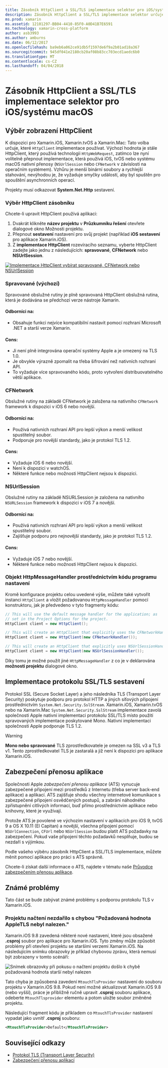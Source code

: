 ```yaml
---
title: Zásobník HttpClient a SSL/TLS implementace selektor pro iOS/systému macOS
description: Zásobník HttpClient a SSL/TLS implementace selektor určuje implementace HttpClient a SSL/TLS, která se použije v aplikaci Xamarin iOS, tvOS nebo systému macOS.
ms.prod: xamarin
ms.assetid: 12101297-BB04-4410-85F0-A0D41B7E6591
ms.technology: xamarin-cross-platform
author: asb3993
ms.author: amburns
ms.date: 06/12/2017
ms.openlocfilehash: ba9eb6a062ce91db5f1597de6f9a2b01ad18a367
ms.sourcegitcommit: 945df041e2180cb20af08b83cc703ecd1aedc6b0
ms.translationtype: MT
ms.contentlocale: cs-CZ
ms.lasthandoff: 04/04/2018
---
```

# <a name="httpclient-stack-and-ssltls-implementation-selector-for-iosmacos"></a>Zásobník HttpClient a SSL/TLS implementace selektor pro iOS/systému macOS

## <a name="httpclient-stack-selector"></a>Výběr zobrazení HttpClient

K dispozici pro Xamarin.iOS, Xamarin.tvOS a Xamarin.Mac: Tato volba určuje, které `HttpClient` implementace používat. Výchozí hodnota je stále HttpClient, který používá technologii `HttpWebRequest`, zatímco lze nyní volitelně přepnout implementace, která používá iOS, tvOS nebo systému macOS nativní přenosy (`NSUrlSession` nebo `CFNetwork` v závislosti na operačním systémem). Vzhůru je menší binární soubory a rychlejší stahování, nevýhodou je, že vyžaduje smyčky událostí, aby byl spuštěn pro spouštění asynchronních operací.

Projekty musí odkazovat **System.Net.Http** sestavení.

<a name="Selecting-a-HttpClient-Stack" />

### <a name="selecting-a-httpclient-stack"></a>Výběr HttpClient zásobníku

Chcete-li upravit HttpClient používá aplikaci:

1. Dvakrát klikněte **název projektu** v **Průzkumníku řešení** otevřete dialogové okno Možnosti projektu.
2. Přepnout **sestavení** nastavení pro svůj projekt (například **iOS sestavení** pro aplikace Xamarin.iOS).
3. Z **implementace HttpClient** rozevíracího seznamu, vyberte HttpClient zadejte jako jednu z následujících: **spravované**, **CFNetwork** nebo **NSUrlSession**.

[![Implementace HttpClient vybírat spravované, CFNetwork nebo NSUrlSession](http-stack-images/http-xs-sml.png)](http-stack-images/http-xs.png#lightbox)

<a name="Managed" />

### <a name="managed-default"></a>Spravované (výchozí)

Spravované obslužné rutiny je plně spravovaná HttpClient obslužná rutina, která je dodávána se předchozí verze nástroje Xamarin.

#### <a name="pros"></a>Odborníci na:

 - Obsahuje funkci nejvíce kompatibilní nastavit pomocí rozhraní Microsoft .NET a starší verze Xamarin.

#### <a name="cons"></a>Cons:

 - Ji není plně integrována operační systémy Apple a je omezený na TLS 1.0.
 - Je obvykle výrazně zpomalit na třeba šifrování než nativních rozhraní API.
 - To vyžaduje více spravovaného kódu, proto vytvoření distribuovatelného větší aplikace.

<a name="CFNetwork" />

### <a name="cfnetwork"></a>CFNetwork

Obslužné rutiny na základě CFNetwork je založena na nativního `CFNetwork` framework k dispozici v iOS 6 nebo novější.

#### <a name="pros"></a>Odborníci na:

 - Používá nativních rozhraní API pro lepší výkon a menší velikost spustitelný soubor.
 - Podporuje pro novější standardy, jako je protokol TLS 1.2.

#### <a name="cons"></a>Cons:

 - Vyžaduje iOS 6 nebo novější.
 - Není k dispozici v watchOS.
 - Některé funkce nebo možnosti HttpClient nejsou k dispozici.

<a name="NSUrlSession" />

### <a name="nsurlsession"></a>NSUrlSession

Obslužné rutiny na základě NSURLSession je založena na nativního `NSURLSession` framework k dispozici v iOS 7 a novější.

#### <a name="pros"></a>Odborníci na:

 - Používá nativních rozhraní API pro lepší výkon a menší velikost spustitelný soubor.
 - Zajišťuje podporu pro nejnovější standardy, jako je protokol TLS 1.2.

#### <a name="cons"></a>Cons:

 - Vyžaduje iOS 7 nebo novější.
 - Některé funkce nebo možnosti HttpClient nejsou k dispozici.

### <a name="programmatically-setting-the-httpmessagehandler"></a>Objekt HttpMessageHandler prostřednictvím kódu programu nastavení

Kromě konfigurace projektu celou uvedené výše, můžete také vytvořit instanci `HttpClient` a vložit požadovanou `HttpMessageHandler` pomocí konstruktoru, jak je předvedeno v tyto fragmenty kódu:

```csharp
// This will use the default message handler for the application; as
// set in the Project Options for the project.
HttpClient client = new HttpClient();

// This will create an HttpClient that explicitly uses the CFNetworkHandler
HttpClient client = new HttpClient(new CFNetworkHandler());

// This will create an HttpClient that explicitly uses NSUrlSessionHandler
HttpClient client = new HttpClient(new NSUrlSessionHandler());
```

Díky tomu je možné použít jiné `HttpMessageHandler` z co je v deklarována **možnosti projektu** dialogové okno.

<a name="New-SSL-TLS-implementation-build-option" />
<a name="Selecting-a-SSL-TLS-implementation" />
<a name="Apple-TLS" />

## <a name="ssltls-implementation-build"></a>Implementace protokolu SSL/TLS sestavení

Protokol SSL (Secure Socket Layer) a jeho následníka TLS (Transport Layer Security) poskytuje podporu pro protokol HTTP a jiných síťových připojení prostřednictvím `System.Net.Security.SslStream`. Xamarin.iOS, Xamarin.tvOS nebo na Xamarin.Mac `System.Net.Security.SslStream` implementace zavolá společnosti Apple nativní implementaci protokolu SSL/TLS místo použití spravovaných implementace poskytované Mono. Nativní implementaci společnosti Apple podporuje TLS 1.2.

<a name="Mono" />

> [!WARNING]
> **Mono nebo spravované** TLS zprostředkovatele je omezen na SSL v3 a TLS v1. Tento zprostředkovatel TLS je zastaralá a již není k dispozici pro aplikace Xamarin.iOS. 

<a name="App-Transport-Security" />

## <a name="app-transport-security"></a>Zabezpečení přenosu aplikace

Společnosti Apple _zabezpečení přenosu aplikace_ (ATS) vynucuje zabezpečené připojení mezi prostředků z Internetu (třeba server back-end aplikace) a aplikací. ATS zajišťuje shodu všechny internetové komunikace s zabezpečené připojení osvědčených postupů, a zabrání náhodného zpřístupnění citlivých informací, buď přímo prostřednictvím aplikace nebo knihovny, které je využívají.

Protože ATS je povolené ve výchozím nastavení v aplikacích pro iOS 9, tvOS 9 a OS X 10.11 (El Capitan) a novější, všechna připojení pomocí `NSUrlConnection`, `CFUrl` nebo `NSUrlSession` budou platit ATS požadavky na zabezpečení. Pokud vaše připojení těchto požadavků nesplňuje, budou se nezdaří s výjimkou.

Podle vašeho výběru zásobník HttpClient a SSL/TLS implementace, můžete měnit pomocí aplikace pro práci s ATS správně.

Chcete-li získat další informace o ATS, najdete v tématu naše [Průvodce zabezpečením přenosu aplikace](~/ios/app-fundamentals/ats.md).

## <a name="known-issues"></a>Známé problémy

Tato část se bude zabývat známé problémy s podporou protokolu TLS v Xamarin.iOS.

### <a name="project-failed-to-load-with-error-requested-value-appletls-wasnt-found"></a>Projektu načtení nezdařilo s chybou "Požadovaná hodnota AppleTLS nebyl nalezen."

Xamarin.iOS 9.8 zavedená některé nové nastavení, které jsou obsažené **.csproj** soubor pro aplikace pro Xamarin.iOS. Tyto změny může způsobit problémy při otevření projektu se staršími verzemi Xamarin.iOS. Na následujícím snímku obrazovky je příklad chybovou zprávu, která nemusí být zobrazeny v tomto scénáři:

![Snímek obrazovky při pokusu o načtení projektu došlo k chybě požadovaná hodnota starší nebyl nalezen](http-stack-images/tlserror-xs.png)

Tato chyba je způsobená zavedení `MtouchTlsProvider` nastavení do souboru projektu v Xamarin.iOS 9.8. Pokud není možné aktualizovat Xamarin.iOS 9.8 (nebo vyšší), práce je přibližně ručně upravit **.csproj** souboru aplikace, odeberte `MtouchTlsprovider` elementu a potom uložte soubor změněné projektu.

Následující fragment kódu je příkladem co `MtouchTlsProvider` nastavení vypadat jako uvnitř **.csproj** souboru:

```xml
<MtouchTlsProvider>Default</MtouchTlsProvider>
```

## <a name="related-links"></a>Související odkazy

- [Protokol TLS (Transport Layer Security)](~/cross-platform/app-fundamentals/transport-layer-security.md)
- [Zabezpečení přenosu aplikací](~/ios/app-fundamentals/ats.md)
